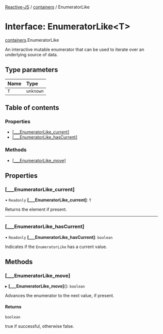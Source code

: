 [Reactive-JS](../README.md) / [containers](../modules/containers.md) / EnumeratorLike

# Interface: EnumeratorLike<T\>

[containers](../modules/containers.md).EnumeratorLike

An interactive mutable enumerator that can be used to iterate
over an underlying source of data.

## Type parameters

| Name | Type |
| :------ | :------ |
| `T` | `unknown` |

## Table of contents

### Properties

- [[\_\_\_EnumeratorLike\_current]](containers.EnumeratorLike.md#[___enumeratorlike_current])
- [[\_\_\_EnumeratorLike\_hasCurrent]](containers.EnumeratorLike.md#[___enumeratorlike_hascurrent])

### Methods

- [[\_\_\_EnumeratorLike\_move]](containers.EnumeratorLike.md#[___enumeratorlike_move])

## Properties

### [\_\_\_EnumeratorLike\_current]

• `Readonly` **[\_\_\_EnumeratorLike\_current]**: `T`

Returns the element if present.

___

### [\_\_\_EnumeratorLike\_hasCurrent]

• `Readonly` **[\_\_\_EnumeratorLike\_hasCurrent]**: `boolean`

Indicates if the `EnumeratorLike` has a current value.

## Methods

### [\_\_\_EnumeratorLike\_move]

▸ **[___EnumeratorLike_move]**(): `boolean`

Advances the enumerator to the next value, if present.

#### Returns

`boolean`

true if successful, otherwise false.
